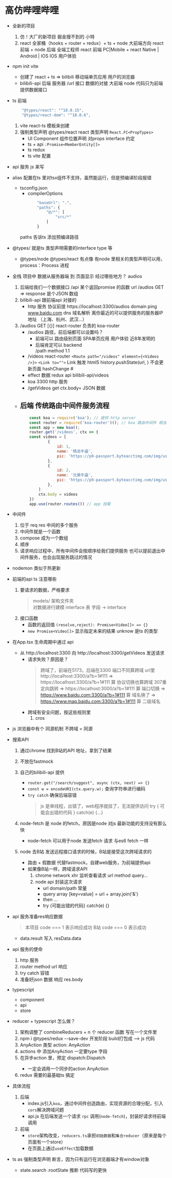# 高仿哔哩哔哩
- 全新的项目
    1. 仿！大厂的新项目 掘金搜不到的
        小特
    2. react 全家桶（hooks + router + redux）+ ts + node
        大前端方向 react 前端 + node 后端
        全端工程师 react 前端 PC|Mobile + react Native | Android | IOS
        IOS 用户体验

- npm init vite 
    - 创建了 react + ts  => bilibili 移动端单页应用
        用户的浏览器
    - bilibili-api 后端
        服务器
        /url  接口 数据的对接
        大前端 node 代码只为前端提供数据接口

-  ts 前端  
    ```js
        "@types/react": "^18.0.15",
        "@types/react-dom": "^18.0.6",
    ```
    1. vite  react-ts 模板来创建
    2. 强制类型声明
        @types/react  react 类型声明   `React.FC<PropTypes>`
        - UI Component  组件位置声明  对props interface 约定
        - ts + api  `:Promise<MemberEntity[]>`
        - ts redux
        - ts vite 配置

- api 服务
    js 来写

- alias 配置在ts 里对tsx组件不支持，虽然能运行，但是预编译阶段报错
    - tsconfig.json 
        - compilerOptions
            ```js
                "baseUrl": ".",
                "paths": {
                    "@/*": [
                        "src/*"
                    ]
                }
            ```
         paths 告诉ts 添加预编译路径

- @types/ 就是ts 类型声明需要的interface type 等
    - @types/node @types/react 有点像
        有node 里相关的类型声明可以用，process：Process 进程

- 全栈 项目中 数据从服务器端 到 页面显示 经过哪些地方？
    audios
    1. 后端给我们一个数据接口   /api 某个返回promise 的函数
        url /audios GET  =>  response 是个JSON 数组
    2. bilibili-api  跟前端api 对接的
        - http 服务 协议前提
            https://localhost:3300/audios domain
            ping www.baidu.com    dns 域名解析  离你最近的可以提供服务的服务器IP地址 （上海、杭州、武汉...）
    3. /audios GET [{}]
        react-router 负责的
        koa-router
        - /audios  路径，前后端都可以设置吗？
            - 前端可以         路由级别页面  SPA单页应用
                用户体验  近8年发明的
            - 后端肯定可以     backend   
                /path  method 1.1
        - /videos  react-router  `<Route path="/videos" element={<Videos />}>` `<Link to="">`
            Link 触发 html5  history.pushState(url, )    不会更新页面  hashChange  #
        - effect  数据  redux  api  bilibili-api/videos
        - koa  3300  http 服务
        - /getVideos  get  ctx.body=  JSON 数据

    - 后端 传统路由中间件服务流程
        - 
        ```js
            const koa = require('koa'); // 提供 http server
            const router = require('koa-router')(); // koa 路由中间件 相当于BrowserRouter
            const app = new koa();
            router.get('/videos', ctx => {
            const videos = [
                    {
                        id: 1,
                        name: '杨总牛逼',
                        pic: 'https://p9-passport.byteacctimg.com/img/user-avatar/29dcb7fc3840a71105f212fd7e8a81e5~300x300.image'
                    },
                    {
                        id: 2,
                        name: '元昊牛逼',
                        pic: 'https://p9-passport.byteacctimg.com/img/user-avatar/29dcb7fc3840a71105f212fd7e8a81e5~300x300.image'
                    },
                ]
                ctx.body = videos
            })
            app.use(router.routes()) // app 挂载
        ```

- 中间件 
    1. 位于 req  res  中间的多个服务
    2. 中间件就是一个函数
    3. compose 成为一个数组
    4. 顺序
    5. 请求响应过程中，所有中间件会按顺序给我们提供服务
        也可以提前退出中间件服务，也会出现服务跳过的情况
- nodemon 
    类似于热更新

- 前端的api ts 注意哪些
    1. 要请求的数据，严格要求
        >models/ 架构文件夹  
            对数据进行建模  interface 表 字段 -> interface
    2. 接口函数
        - 函数的返回值 `(resolve,reject): Promise<Video[]> => {}`
        - `new Promise<Video[]>` 显示指定未来的结果
         unknow 是ts 的类型

- 在App.tsx 生命周期中通过 api
    - 从 http://localhost:3300 向 http://localhost:3300/getVideos 发送请求  
        - 请求失败？原因是？  
            >跨域了，前端在5173，后端在3300 端口不同算跨域 
                url里  http://localhost:3300/a?b=1#111 
                => https://localhost:3300/a?b=1#111             算     协议切换也算跨域 307重定向跳转
                => https://localhost:3000/a?b=1#111             算     端口切换
                => https://www.baidu.com:3300/a?b=1#111         算     域名换了
                => https://www.map.baidu.com:3300/a?b=1#111     算     二级域名
        - 跨域有安全问题，按这些规则里
            1. cros

- js 浏览器中有个 同源机制
    不跨域 = 同源

- 搜索API
    1. 通过chrome 找到B站的API 地址，拿到了结果
    2. 不放在fastmock
    3. 自己的bilibili-api 提供
        - `router.get("/search/suggest", async (ctx, next) => {}`
        - `const w = encodeURI(ctx.query.w);` 查询字符串进行编码
        - `try catch` 确保后端容错
            >js 是单线程，出错了，web程序就挂了，无法提供访问
            >try { 可能会出错的代码 } catch(e) {...}

    4. node-fetch 是 node 的fetch，原因是node 对js 最新功能的支持没有那么快
        - node-fetch 可以用于node 发送fetch 请求  与es6 fetch 一样

    5. node 去B站 发送远程接口请求的时候，B站是接受这次跨域请求的
        - 路由 + 假数据   代替fastmock，自建web服务，为前端提供api
        - 如果像B站一样，跨域请求API
            1. chrome network xhr 监听查看请求
                url method query...
            2. node api 封装这次请求
                - url domain/path 常量
                - query array [key=value]
                    = url + array.join('&')
                - then ...
                - try {可能出错的代码} catch(e) {}

- api 服务准备res响应数据  
    >本项目 code === 1 表示响应成功
    >B站   code === 0 表示成功  
    - data.result 写入 resData.data

- api 服务的使命
    1. http 服务
    2. router method  url 响应
    3. try catch 容错
    4. 准备好json 数据 响应 res.body

- typescript
    - component
    - api
    - store

- reducer + typescript 怎么做？
    1. 架构调整了  combineReducers + n 个 reducer 函数 写在一个文件里
    2. npm i @types/redux --save-dev  开发阶段
        build打包成 --> js 代码
    3. AnyAction 类型  action: AnyAction
    4. actions 中 添加AnyAction  一定要type 字段
    5. 在异步action 里，预定 dispatch:Dispatch<AnyAction>
        - 一定会调用一个同步的action AnyAction
    6. redux 需要的最基础ts 搞定

- 具体流程
    1. 后端
        - index.js引入`koa`，通过中间件创造路由，实现资源的合理分配，引入`cors`解决跨域问题
        - api.js 在后端发送一个请求 `rpc` 调用(`node-fetch`)，封装好请求待前端调用
    2. 前端
        - `store`架构改变，`reducers.ts`承担`初始数据`和`集合reducer`（原来是每个页面有一个store）
        - 在页面上通过`useEffect`加载数据

- ts as 强制类型声明 断言，因为只有运行在浏览器端才有window对象
    - state.search :rootState 推断 代码写的更快